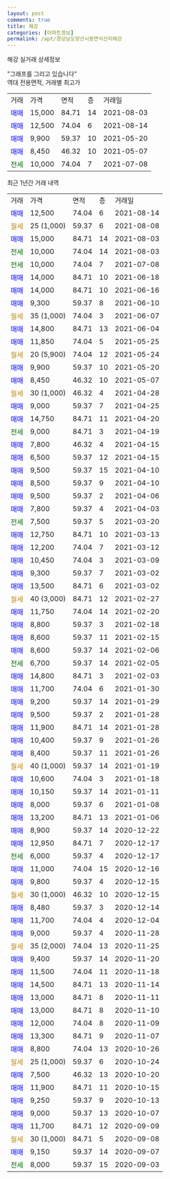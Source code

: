 ```yaml
---
layout: post
comments: true
title: 해강
categories: [아파트정보]
permalink: /apt/경상남도양산시동면석산리해강
---
```


해강 실거래 상세정보

<script type="text/javascript">
  google.charts.load('current', {'packages':['line', 'corechart']});
  google.charts.setOnLoadCallback(drawChart);

  function drawChart() {
    var data = new google.visualization.DataTable();
    data.addColumn('date', '거래일');
    data.addColumn('number', "매매");
    data.addColumn('number', "전세");
    data.addColumn('number', "전매");

    data.addRows([[new Date(Date.parse("2021-08-14")), 12500, null, null], [new Date(Date.parse("2021-08-08")), null, null, null], [new Date(Date.parse("2021-08-03")), 15000, null, null], [new Date(Date.parse("2021-08-03")), null, 10000, null], [new Date(Date.parse("2021-07-08")), null, 10000, null], [new Date(Date.parse("2021-06-18")), 14000, null, null], [new Date(Date.parse("2021-06-16")), 14000, null, null], [new Date(Date.parse("2021-06-10")), 9300, null, null], [new Date(Date.parse("2021-06-07")), null, null, null], [new Date(Date.parse("2021-06-04")), 14800, null, null], [new Date(Date.parse("2021-05-25")), 11850, null, null], [new Date(Date.parse("2021-05-24")), null, null, null], [new Date(Date.parse("2021-05-20")), 9900, null, null], [new Date(Date.parse("2021-05-07")), 8450, null, null], [new Date(Date.parse("2021-04-28")), null, null, null], [new Date(Date.parse("2021-04-25")), 9000, null, null], [new Date(Date.parse("2021-04-20")), 14750, null, null], [new Date(Date.parse("2021-04-19")), null, 9000, null], [new Date(Date.parse("2021-04-15")), 7800, null, null], [new Date(Date.parse("2021-04-15")), 6500, null, null], [new Date(Date.parse("2021-04-10")), 9500, null, null], [new Date(Date.parse("2021-04-10")), 8500, null, null], [new Date(Date.parse("2021-04-06")), 9500, null, null], [new Date(Date.parse("2021-04-03")), 7800, null, null], [new Date(Date.parse("2021-03-20")), null, 7500, null], [new Date(Date.parse("2021-03-13")), 12750, null, null], [new Date(Date.parse("2021-03-12")), 12200, null, null], [new Date(Date.parse("2021-03-09")), 10450, null, null], [new Date(Date.parse("2021-03-02")), 9300, null, null], [new Date(Date.parse("2021-03-02")), 13500, null, null], [new Date(Date.parse("2021-02-27")), null, null, null], [new Date(Date.parse("2021-02-20")), 11750, null, null], [new Date(Date.parse("2021-02-18")), 8800, null, null], [new Date(Date.parse("2021-02-15")), 8600, null, null], [new Date(Date.parse("2021-02-06")), 8600, null, null], [new Date(Date.parse("2021-02-05")), null, 6700, null], [new Date(Date.parse("2021-02-03")), 14800, null, null], [new Date(Date.parse("2021-01-30")), 11700, null, null], [new Date(Date.parse("2021-01-29")), 9200, null, null], [new Date(Date.parse("2021-01-28")), 9500, null, null], [new Date(Date.parse("2021-01-28")), 11900, null, null], [new Date(Date.parse("2021-01-26")), 10400, null, null], [new Date(Date.parse("2021-01-26")), 8400, null, null], [new Date(Date.parse("2021-01-19")), null, null, null], [new Date(Date.parse("2021-01-18")), 10600, null, null], [new Date(Date.parse("2021-01-11")), 10150, null, null], [new Date(Date.parse("2021-01-08")), 8000, null, null], [new Date(Date.parse("2021-01-06")), 13200, null, null], [new Date(Date.parse("2020-12-22")), 8900, null, null], [new Date(Date.parse("2020-12-17")), 12950, null, null], [new Date(Date.parse("2020-12-17")), null, 6000, null], [new Date(Date.parse("2020-12-16")), 11000, null, null], [new Date(Date.parse("2020-12-15")), 9800, null, null], [new Date(Date.parse("2020-12-15")), null, null, null], [new Date(Date.parse("2020-12-14")), 8480, null, null], [new Date(Date.parse("2020-12-04")), 11700, null, null], [new Date(Date.parse("2020-11-28")), 9000, null, null], [new Date(Date.parse("2020-11-25")), null, null, null], [new Date(Date.parse("2020-11-20")), 9400, null, null], [new Date(Date.parse("2020-11-18")), 11500, null, null], [new Date(Date.parse("2020-11-14")), 14500, null, null], [new Date(Date.parse("2020-11-11")), 13000, null, null], [new Date(Date.parse("2020-11-10")), 13000, null, null], [new Date(Date.parse("2020-11-09")), 12000, null, null], [new Date(Date.parse("2020-11-07")), 13300, null, null], [new Date(Date.parse("2020-10-26")), 8800, null, null], [new Date(Date.parse("2020-10-24")), null, null, null], [new Date(Date.parse("2020-10-20")), 7500, null, null], [new Date(Date.parse("2020-10-15")), 11900, null, null], [new Date(Date.parse("2020-10-13")), 9250, null, null], [new Date(Date.parse("2020-10-07")), 9000, null, null], [new Date(Date.parse("2020-09-09")), 11700, null, null], [new Date(Date.parse("2020-09-08")), null, null, null], [new Date(Date.parse("2020-09-07")), 9150, null, null], [new Date(Date.parse("2020-09-03")), null, 8000, null]]);

    var options = {
      hAxis: {
        format: 'yyyy/MM/dd'
      },    
      lineWidth: 0,
      pointsVisible: true,    
      title: '최근 1년간 유형별 실거래가 분포',
      legend: { position: 'bottom' }
    };

    var formatter = new google.visualization.NumberFormat({pattern:'###,###'} );
    formatter.format(data, 1);
    formatter.format(data, 2);
    
    setTimeout(function() {
        var chart = new google.visualization.LineChart(document.getElementById('columnchart_material'));
        chart.draw(data, (options));
        document.getElementById('loading').style.display = 'none';
    }, 1000);
  }
</script>


<div id="loading" style="z-index:20; display: block; margin-left: 0px">"그래프를 그리고 있습니다"</div>
<div id="columnchart_material" style="width: 95%; margin-left: 0px; display: block"></div>
<!-- contents start -->
역대 전용면적, 거래별 최고가
<table class="sortable">
    <tr>
      <td>거래</td>
      <td>가격</td>
      <td>면적</td>
      <td>층</td>
      <td>거래일</td>
    </tr>
        <tr>
          <td><a style="color: blue">매매</a></td>
          <td>15,000</td>
          <td>84.71</td>
          <td>14</td>
          <td>2021-08-03</td>
        </tr>            <tr>
          <td><a style="color: blue">매매</a></td>
          <td>12,500</td>
          <td>74.04</td>
          <td>6</td>
          <td>2021-08-14</td>
        </tr>            <tr>
          <td><a style="color: blue">매매</a></td>
          <td>9,900</td>
          <td>59.37</td>
          <td>10</td>
          <td>2021-05-20</td>
        </tr>            <tr>
          <td><a style="color: blue">매매</a></td>
          <td>8,450</td>
          <td>46.32</td>
          <td>10</td>
          <td>2021-05-07</td>
        </tr>        
        <tr>
              <td><a style="color: darkgreen">전세</a></td>
              <td>10,000</td>
              <td>74.04</td>
              <td>7</td>
              <td>2021-07-08</td>
            </tr>        
    
</table>

최근 1년간 거래 내역

<table class="sortable">
    <tr>
      <td>거래</td>
      <td>가격</td>
      <td>면적</td>
      <td>층</td>
      <td>거래일</td>
    </tr>
    <tr>
      <td><a style="color: blue">매매</a></td>
      <td>12,500</td>
      <td>74.04</td>
      <td>6</td>
      <td>2021-08-14</td>
    </tr>          <tr>
      <td><a style="color: darkgoldenrod">월세</a></td>
      <td>25 (1,000)</td>
      <td>59.37</td>
      <td>6</td>
      <td>2021-08-08</td>
    </tr>          <tr>
      <td><a style="color: blue">매매</a></td>
      <td>15,000</td>
      <td>84.71</td>
      <td>14</td>
      <td>2021-08-03</td>
    </tr>          <tr>
      <td><a style="color: darkgreen">전세</a></td>
      <td>10,000</td>
      <td>74.04</td>
      <td>14</td>
      <td>2021-08-03</td>
    </tr>          <tr>
      <td><a style="color: darkgreen">전세</a></td>
      <td>10,000</td>
      <td>74.04</td>
      <td>7</td>
      <td>2021-07-08</td>
    </tr>          <tr>
      <td><a style="color: blue">매매</a></td>
      <td>14,000</td>
      <td>84.71</td>
      <td>10</td>
      <td>2021-06-18</td>
    </tr>          <tr>
      <td><a style="color: blue">매매</a></td>
      <td>14,000</td>
      <td>84.71</td>
      <td>10</td>
      <td>2021-06-16</td>
    </tr>          <tr>
      <td><a style="color: blue">매매</a></td>
      <td>9,300</td>
      <td>59.37</td>
      <td>8</td>
      <td>2021-06-10</td>
    </tr>          <tr>
      <td><a style="color: darkgoldenrod">월세</a></td>
      <td>35 (1,000)</td>
      <td>74.04</td>
      <td>3</td>
      <td>2021-06-07</td>
    </tr>          <tr>
      <td><a style="color: blue">매매</a></td>
      <td>14,800</td>
      <td>84.71</td>
      <td>13</td>
      <td>2021-06-04</td>
    </tr>          <tr>
      <td><a style="color: blue">매매</a></td>
      <td>11,850</td>
      <td>74.04</td>
      <td>5</td>
      <td>2021-05-25</td>
    </tr>          <tr>
      <td><a style="color: darkgoldenrod">월세</a></td>
      <td>20 (5,900)</td>
      <td>74.04</td>
      <td>12</td>
      <td>2021-05-24</td>
    </tr>          <tr>
      <td><a style="color: blue">매매</a></td>
      <td>9,900</td>
      <td>59.37</td>
      <td>10</td>
      <td>2021-05-20</td>
    </tr>          <tr>
      <td><a style="color: blue">매매</a></td>
      <td>8,450</td>
      <td>46.32</td>
      <td>10</td>
      <td>2021-05-07</td>
    </tr>          <tr>
      <td><a style="color: darkgoldenrod">월세</a></td>
      <td>30 (1,000)</td>
      <td>46.32</td>
      <td>4</td>
      <td>2021-04-28</td>
    </tr>          <tr>
      <td><a style="color: blue">매매</a></td>
      <td>9,000</td>
      <td>59.37</td>
      <td>7</td>
      <td>2021-04-25</td>
    </tr>          <tr>
      <td><a style="color: blue">매매</a></td>
      <td>14,750</td>
      <td>84.71</td>
      <td>11</td>
      <td>2021-04-20</td>
    </tr>          <tr>
      <td><a style="color: darkgreen">전세</a></td>
      <td>9,000</td>
      <td>84.71</td>
      <td>3</td>
      <td>2021-04-19</td>
    </tr>          <tr>
      <td><a style="color: blue">매매</a></td>
      <td>7,800</td>
      <td>46.32</td>
      <td>4</td>
      <td>2021-04-15</td>
    </tr>          <tr>
      <td><a style="color: blue">매매</a></td>
      <td>6,500</td>
      <td>59.37</td>
      <td>12</td>
      <td>2021-04-15</td>
    </tr>          <tr>
      <td><a style="color: blue">매매</a></td>
      <td>9,500</td>
      <td>59.37</td>
      <td>15</td>
      <td>2021-04-10</td>
    </tr>          <tr>
      <td><a style="color: blue">매매</a></td>
      <td>8,500</td>
      <td>59.37</td>
      <td>9</td>
      <td>2021-04-10</td>
    </tr>          <tr>
      <td><a style="color: blue">매매</a></td>
      <td>9,500</td>
      <td>59.37</td>
      <td>2</td>
      <td>2021-04-06</td>
    </tr>          <tr>
      <td><a style="color: blue">매매</a></td>
      <td>7,800</td>
      <td>59.37</td>
      <td>4</td>
      <td>2021-04-03</td>
    </tr>          <tr>
      <td><a style="color: darkgreen">전세</a></td>
      <td>7,500</td>
      <td>59.37</td>
      <td>5</td>
      <td>2021-03-20</td>
    </tr>          <tr>
      <td><a style="color: blue">매매</a></td>
      <td>12,750</td>
      <td>84.71</td>
      <td>10</td>
      <td>2021-03-13</td>
    </tr>          <tr>
      <td><a style="color: blue">매매</a></td>
      <td>12,200</td>
      <td>74.04</td>
      <td>7</td>
      <td>2021-03-12</td>
    </tr>          <tr>
      <td><a style="color: blue">매매</a></td>
      <td>10,450</td>
      <td>74.04</td>
      <td>3</td>
      <td>2021-03-09</td>
    </tr>          <tr>
      <td><a style="color: blue">매매</a></td>
      <td>9,300</td>
      <td>59.37</td>
      <td>7</td>
      <td>2021-03-02</td>
    </tr>          <tr>
      <td><a style="color: blue">매매</a></td>
      <td>13,500</td>
      <td>84.71</td>
      <td>6</td>
      <td>2021-03-02</td>
    </tr>          <tr>
      <td><a style="color: darkgoldenrod">월세</a></td>
      <td>40 (3,000)</td>
      <td>84.71</td>
      <td>12</td>
      <td>2021-02-27</td>
    </tr>          <tr>
      <td><a style="color: blue">매매</a></td>
      <td>11,750</td>
      <td>74.04</td>
      <td>14</td>
      <td>2021-02-20</td>
    </tr>          <tr>
      <td><a style="color: blue">매매</a></td>
      <td>8,800</td>
      <td>59.37</td>
      <td>3</td>
      <td>2021-02-18</td>
    </tr>          <tr>
      <td><a style="color: blue">매매</a></td>
      <td>8,600</td>
      <td>59.37</td>
      <td>11</td>
      <td>2021-02-15</td>
    </tr>          <tr>
      <td><a style="color: blue">매매</a></td>
      <td>8,600</td>
      <td>59.37</td>
      <td>14</td>
      <td>2021-02-06</td>
    </tr>          <tr>
      <td><a style="color: darkgreen">전세</a></td>
      <td>6,700</td>
      <td>59.37</td>
      <td>14</td>
      <td>2021-02-05</td>
    </tr>          <tr>
      <td><a style="color: blue">매매</a></td>
      <td>14,800</td>
      <td>84.71</td>
      <td>3</td>
      <td>2021-02-03</td>
    </tr>          <tr>
      <td><a style="color: blue">매매</a></td>
      <td>11,700</td>
      <td>74.04</td>
      <td>6</td>
      <td>2021-01-30</td>
    </tr>          <tr>
      <td><a style="color: blue">매매</a></td>
      <td>9,200</td>
      <td>59.37</td>
      <td>14</td>
      <td>2021-01-29</td>
    </tr>          <tr>
      <td><a style="color: blue">매매</a></td>
      <td>9,500</td>
      <td>59.37</td>
      <td>2</td>
      <td>2021-01-28</td>
    </tr>          <tr>
      <td><a style="color: blue">매매</a></td>
      <td>11,900</td>
      <td>84.71</td>
      <td>14</td>
      <td>2021-01-28</td>
    </tr>          <tr>
      <td><a style="color: blue">매매</a></td>
      <td>10,400</td>
      <td>59.37</td>
      <td>9</td>
      <td>2021-01-26</td>
    </tr>          <tr>
      <td><a style="color: blue">매매</a></td>
      <td>8,400</td>
      <td>59.37</td>
      <td>11</td>
      <td>2021-01-26</td>
    </tr>          <tr>
      <td><a style="color: darkgoldenrod">월세</a></td>
      <td>40 (1,000)</td>
      <td>59.37</td>
      <td>14</td>
      <td>2021-01-19</td>
    </tr>          <tr>
      <td><a style="color: blue">매매</a></td>
      <td>10,600</td>
      <td>74.04</td>
      <td>3</td>
      <td>2021-01-18</td>
    </tr>          <tr>
      <td><a style="color: blue">매매</a></td>
      <td>10,150</td>
      <td>59.37</td>
      <td>14</td>
      <td>2021-01-11</td>
    </tr>          <tr>
      <td><a style="color: blue">매매</a></td>
      <td>8,000</td>
      <td>59.37</td>
      <td>6</td>
      <td>2021-01-08</td>
    </tr>          <tr>
      <td><a style="color: blue">매매</a></td>
      <td>13,200</td>
      <td>84.71</td>
      <td>13</td>
      <td>2021-01-06</td>
    </tr>          <tr>
      <td><a style="color: blue">매매</a></td>
      <td>8,900</td>
      <td>59.37</td>
      <td>14</td>
      <td>2020-12-22</td>
    </tr>          <tr>
      <td><a style="color: blue">매매</a></td>
      <td>12,950</td>
      <td>84.71</td>
      <td>7</td>
      <td>2020-12-17</td>
    </tr>          <tr>
      <td><a style="color: darkgreen">전세</a></td>
      <td>6,000</td>
      <td>59.37</td>
      <td>4</td>
      <td>2020-12-17</td>
    </tr>          <tr>
      <td><a style="color: blue">매매</a></td>
      <td>11,000</td>
      <td>74.04</td>
      <td>15</td>
      <td>2020-12-16</td>
    </tr>          <tr>
      <td><a style="color: blue">매매</a></td>
      <td>9,800</td>
      <td>59.37</td>
      <td>4</td>
      <td>2020-12-15</td>
    </tr>          <tr>
      <td><a style="color: darkgoldenrod">월세</a></td>
      <td>30 (1,000)</td>
      <td>46.32</td>
      <td>10</td>
      <td>2020-12-15</td>
    </tr>          <tr>
      <td><a style="color: blue">매매</a></td>
      <td>8,480</td>
      <td>59.37</td>
      <td>3</td>
      <td>2020-12-14</td>
    </tr>          <tr>
      <td><a style="color: blue">매매</a></td>
      <td>11,700</td>
      <td>74.04</td>
      <td>4</td>
      <td>2020-12-04</td>
    </tr>          <tr>
      <td><a style="color: blue">매매</a></td>
      <td>9,000</td>
      <td>59.37</td>
      <td>4</td>
      <td>2020-11-28</td>
    </tr>          <tr>
      <td><a style="color: darkgoldenrod">월세</a></td>
      <td>35 (2,000)</td>
      <td>74.04</td>
      <td>13</td>
      <td>2020-11-25</td>
    </tr>          <tr>
      <td><a style="color: blue">매매</a></td>
      <td>9,400</td>
      <td>59.37</td>
      <td>14</td>
      <td>2020-11-20</td>
    </tr>          <tr>
      <td><a style="color: blue">매매</a></td>
      <td>11,500</td>
      <td>74.04</td>
      <td>11</td>
      <td>2020-11-18</td>
    </tr>          <tr>
      <td><a style="color: blue">매매</a></td>
      <td>14,500</td>
      <td>84.71</td>
      <td>13</td>
      <td>2020-11-14</td>
    </tr>          <tr>
      <td><a style="color: blue">매매</a></td>
      <td>13,000</td>
      <td>84.71</td>
      <td>8</td>
      <td>2020-11-11</td>
    </tr>          <tr>
      <td><a style="color: blue">매매</a></td>
      <td>13,000</td>
      <td>84.71</td>
      <td>8</td>
      <td>2020-11-10</td>
    </tr>          <tr>
      <td><a style="color: blue">매매</a></td>
      <td>12,000</td>
      <td>74.04</td>
      <td>8</td>
      <td>2020-11-09</td>
    </tr>          <tr>
      <td><a style="color: blue">매매</a></td>
      <td>13,300</td>
      <td>84.71</td>
      <td>9</td>
      <td>2020-11-07</td>
    </tr>          <tr>
      <td><a style="color: blue">매매</a></td>
      <td>8,800</td>
      <td>74.04</td>
      <td>13</td>
      <td>2020-10-26</td>
    </tr>          <tr>
      <td><a style="color: darkgoldenrod">월세</a></td>
      <td>25 (1,000)</td>
      <td>59.37</td>
      <td>6</td>
      <td>2020-10-24</td>
    </tr>          <tr>
      <td><a style="color: blue">매매</a></td>
      <td>7,500</td>
      <td>46.32</td>
      <td>13</td>
      <td>2020-10-20</td>
    </tr>          <tr>
      <td><a style="color: blue">매매</a></td>
      <td>11,900</td>
      <td>84.71</td>
      <td>11</td>
      <td>2020-10-15</td>
    </tr>          <tr>
      <td><a style="color: blue">매매</a></td>
      <td>9,250</td>
      <td>59.37</td>
      <td>9</td>
      <td>2020-10-13</td>
    </tr>          <tr>
      <td><a style="color: blue">매매</a></td>
      <td>9,000</td>
      <td>59.37</td>
      <td>13</td>
      <td>2020-10-07</td>
    </tr>          <tr>
      <td><a style="color: blue">매매</a></td>
      <td>11,700</td>
      <td>84.71</td>
      <td>12</td>
      <td>2020-09-09</td>
    </tr>          <tr>
      <td><a style="color: darkgoldenrod">월세</a></td>
      <td>30 (1,000)</td>
      <td>84.71</td>
      <td>5</td>
      <td>2020-09-08</td>
    </tr>          <tr>
      <td><a style="color: blue">매매</a></td>
      <td>9,150</td>
      <td>59.37</td>
      <td>14</td>
      <td>2020-09-07</td>
    </tr>          <tr>
      <td><a style="color: darkgreen">전세</a></td>
      <td>8,000</td>
      <td>59.37</td>
      <td>15</td>
      <td>2020-09-03</td>
    </tr>      </table>
<!-- contents end -->    

